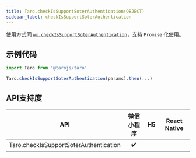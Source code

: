 ```yaml
---
title: Taro.checkIsSupportSoterAuthentication(OBJECT)
sidebar_label: checkIsSupportSoterAuthentication
---
```



使用方式同 [`wx.checkIsSupportSoterAuthentication`](https://developers.weixin.qq.com/miniprogram/dev/api/wx.checkIsSupportSoterAuthentication.html)，支持 `Promise` 化使用。

## 示例代码

```jsx
import Taro from '@tarojs/taro'

Taro.checkIsSupportSoterAuthentication(params).then(...)
```



## API支持度


| API | 微信小程序 | H5 | React Native |
| :-: | :-: | :-: | :-: |
| Taro.checkIsSupportSoterAuthentication | ✔️ |  |  |

